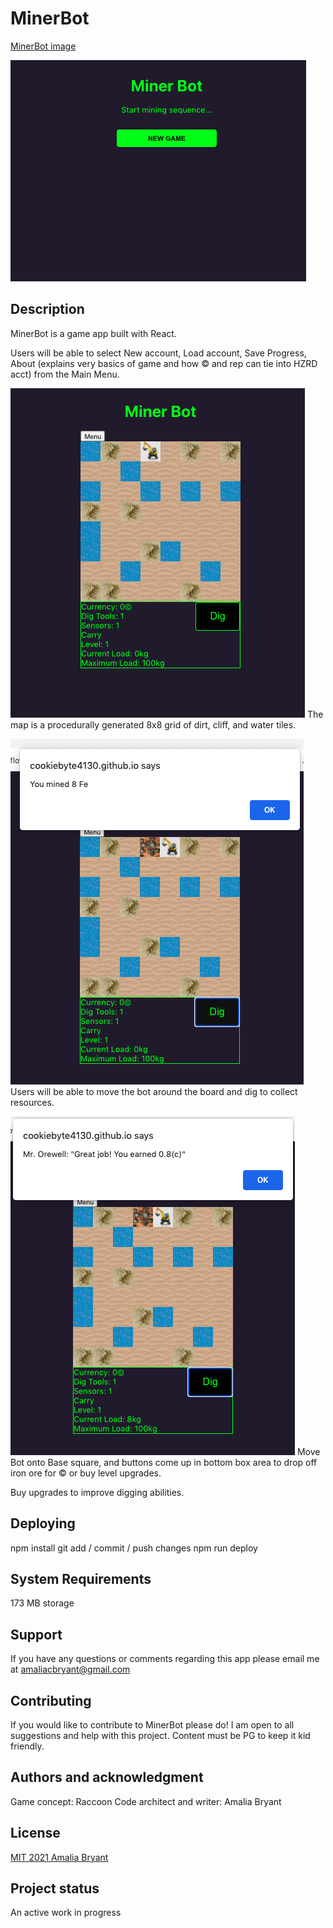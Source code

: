 # MinerBot

[MinerBot image](https://cookiebyte4130.github.io/minerBotsv2/)

![New Game](./src/assets/screenshotMinerBot.png)

## Description

MinerBot is a game app built with React.

Users will be able to select New account, Load account, Save Progress, About (explains very basics of game and how © and rep can tie into HZRD acct) from the Main Menu.

![Map](./src/assets/screenshotPGLand.png)
The map is a procedurally generated 8x8 grid of dirt, cliff, and water tiles.

![Digging](./src/assets/screenshotDig.png)
Users will be able to move the bot around the board and dig to collect resources.

![Returning to base](./src/assets/screenshotDeposit.png)
Move Bot onto Base square, and buttons come up in bottom box area to drop off iron ore for © or buy level upgrades.

Buy upgrades to improve digging abilities.

## Deploying

npm install
git add / commit / push changes
npm run deploy

## System Requirements

173 MB storage

## Support

If you have any questions or comments regarding this app please email me at amaliacbryant@gmail.com

## Contributing

If you would like to contribute to MinerBot please do! I am open to all suggestions and help with this project. Content must be PG to keep it kid friendly.

## Authors and acknowledgment

Game concept: Raccoon
Code architect and writer: Amalia Bryant

## License

[MIT 2021 Amalia Bryant](https://choosealicense.com/licenses/mit/)

## Project status

An active work in progress
